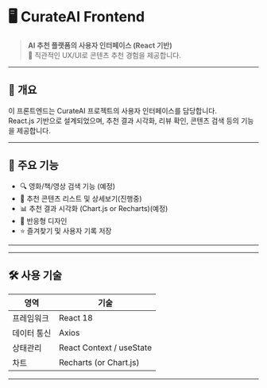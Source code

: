 # 🖥️ CurateAI Frontend

> **AI 추천 플랫폼의 사용자 인터페이스 (React 기반)**  
> 🎨 직관적인 UX/UI로 콘텐츠 추천 경험을 제공합니다.

---

## 📌 개요

이 프론트엔드는 CurateAI 프로젝트의 사용자 인터페이스를 담당합니다.  
React.js 기반으로 설계되었으며, 추천 결과 시각화, 리뷰 확인, 콘텐츠 검색 등의 기능을 제공합니다.

---

## 🚀 주요 기능

- 🔍 영화/책/영상 검색 기능 (예정)
- 🎯 추천 콘텐츠 리스트 및 상세보기(진행중)
- 📊 추천 결과 시각화 (Chart.js or Recharts)(예정)
- 📱 반응형 디자인
- ⭐ 즐겨찾기 및 사용자 기록 저장 
---

---

## 🛠️ 사용 기술

| 영역 | 기술 |
|------|------|
| 프레임워크 | React 18 |
| 데이터 통신 | Axios |
| 상태관리 | React Context / useState |
| 차트 | Recharts (or Chart.js) |

---


